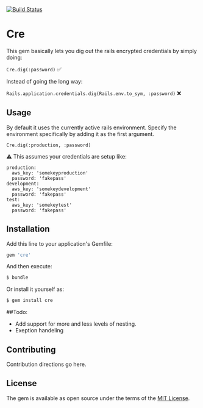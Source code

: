 [![Build Status](https://travis-ci.org/khalilgharbaoui/cre.svg?branch=master)](https://travis-ci.org/khalilgharbaoui/cre)
# Cre
This gem basically lets you dig out the rails encrypted credentials by simply doing:

`Cre.dig(:password)` ✅

Instead of going the long way:

`Rails.application.credentials.dig(Rails.env.to_sym, :password)` ❌

## Usage
By default it uses the currently active rails environment.
Specify the environment specifically by adding it as the first argument.

`Cre.dig(:production, :password)`

⚠️ This assumes your credentials are setup like:
```
production:
  aws_key: 'somekeyproduction'
  password: 'fakepass'
development:
  aws_key: 'somekeydevelopment'
  password: 'fakepass'
test:
  aws_key: 'somekeytest'
  password: 'fakepass'
```
## Installation
Add this line to your application's Gemfile:

```ruby
gem 'cre'
```

And then execute:
```bash
$ bundle
```

Or install it yourself as:
```bash
$ gem install cre
```

##Todo:
- Add support for more and less levels of nesting.
- Exeption handeling

## Contributing
Contribution directions go here.

## License
The gem is available as open source under the terms of the [MIT License](https://opensource.org/licenses/MIT).
